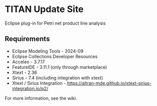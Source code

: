 # TITAN Update Site 
Eclipse plug-in for Petri net product line analysis

## Requirements
* Eclipse Modeling Tools - 2024-09
* Eclipse Collections Developer Resources 
* Acceleo - 3.7.17
* FeatureIDE - 3.11.1 (only through marketplace)
* Xtext - 2.36
* Sirius - 7.4 (including integration with xtext)
* Xtext / Sirius Integration - https://altran-mde.github.io/xtext-sirius-integration.io/p2/

For more information, see the wiki.